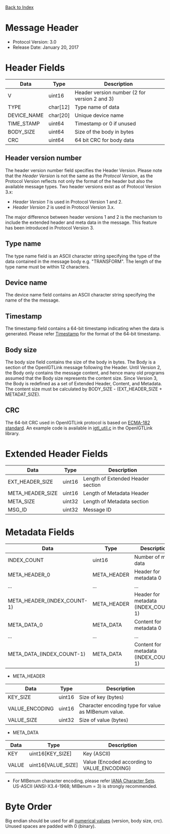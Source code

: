 [Back to Index](/Documents/Protocol/index.md)

Message Header
==============

- Protocol Version: 3.0
- Release Date: January 20, 2017

Header Fields
=============

 Data         | Type          | Description
--------------|---------------|-------------------------------------------------
 V            | uint16        | Header version number (2 for version 2 and 3)
 TYPE         | char[12]      | Type name of data
 DEVICE_NAME  | char[20]      | Unique device name
 TIME_STAMP   | uint64        | Timestamp or 0 if unused
 BODY_SIZE    | uint64        | Size of the body in bytes
 CRC          | uint64        | 64 bit CRC for body data


Header version number
---------------------

The header version number field specifies the Header Version. Please note
that the *Header Version* is not the same as the *Protocol Version*, as
the Protocol Version reflects not only the format of the header but also
the available message types. Two header versions exist as of Protocol Version 3.x:

- _Header Version 1_ is used in Protocol Version 1 and 2.
- _Header Version 2_ is used in Protocol Version 3.x.

The major difference between header versions 1 and 2 is the mechanism to include
the extended header and meta data in the message. This feature has been introduced
in Protocol Version 3.

Type name
---------

The type name field is an ASCII character string specifying the type of the data
contained in the message body e.g. "TRANSFORM". The length of the type name must
be within 12 characters. 

Device name
-----------

The device name field contains an ASCII character string specifying the name of
the the message. 

Timestamp
---------

The timestamp field contains a 64-bit timestamp indicating when the data is
generated. Please refer [Timestamp](timestamp.html) for the format of the 64-bit
timestamp.

Body size
---------

The body size field contains the size of the body in bytes. The Body is a section
of the OpenIGTLink message following the Header. Until Version 2, the Body 
only contains the message content, and hence many old programs assumed that
the Body size represents the content size. Since Version 3, the Body is redefined
as a set of Extended Header, Content, and Metadata. The content size must be
calculated by BODY_SIZE - (EXT_HEADER_SIZE + METADAT_SIZE).

CRC
---
The 64-bit CRC used in OpenIGTLink protocol is based on
[ECMA-182 standard](http://www.ecma-international.org/publications/files/ECMA-ST/Ecma-182.pdf).
An example code is available in [igtl_util.c](/Source/igtlutil/igtl_util.c)
in the OpenIGTLink library.

Extended Header Fields
======================

 Data            | Type          | Description
-----------------|---------------|----------------------------------------------
 EXT_HEADER_SIZE | uint16        | Length of Extended Header section
 META_HEADER_SIZE| uint16        | Length of Metadata Header
 META_SIZE       | uint32        | Length of Metadata section
 MSG_ID          | uint32        | Message ID


Metadata Fields
===============

 Data                       | Type        | Description
----------------------------|-------------|-------------------------------------
 INDEX_COUNT                | uint16      | Number of meta data
 META_HEADER_0              | META_HEADER | Header for metadata 0
 ...                        | ...         | ...
 META_HEADER_(INDEX_COUNT-1)| META_HEADER | Header for metadata (INDEX_COUNT-1)
 META_DATA_0                | META_DATA   | Content for metadata 0
 ...                        | ...         | ...
 META_DATA_(INDEX_COUNT-1)  | META_DATA   | Content for metadata (INDEX_COUNT-1)

- META_HEADER

 Data           | Type        | Description
----------------|-------------|--------------------------------------------------
 KEY_SIZE       | uint16      | Size of key (bytes)
 VALUE_ENCODING | uint16      | Character encoding type for value as MIBenum value. 
 VALUE_SIZE     | uint32      | Size of value (bytes)

- META_DATA

 Data  | Type                 | Description
-------|----------------------|--------------------------------------------------
 KEY   | uint16[KEY_SIZE]     | Key (ASCII)
 VALUE | uint16[VALUE_SIZE]   | Value (Encoded according to VALUE_ENCODING)

* For MIBenum character encoding, please refer [IANA Character Sets](http://www.iana.org/assignments/character-sets). US-ASCII (ANSI-X3.4-1968; MIBenum = 3) is strongly recommended.

Byte Order
==========

Big endian should be used for all [numerical values](http://www.opengroup.org/onlinepubs/007908799/xns/htonl.html)
(version, body size, crc). Unused spaces are padded with 0 (binary).



